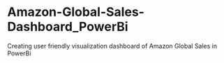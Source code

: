 # Amazon-Global-Sales-Dashboard_PowerBi
Creating user friendly visualization dashboard of Amazon Global Sales in PowerBi 
